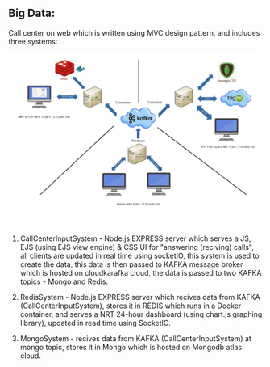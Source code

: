## Big Data:

Call center on web which is written using MVC design pattern, and includes three systems:

![Sys Architecture](https://github.com/bargenish44/Cloud-project/blob/master/Pictures/System%20architecture.png?raw=true&s=200)
1) CallCenterInputSystem - Node.js EXPRESS server which serves a JS, EJS (using EJS view engine) & CSS  UI for "answering (reciving) calls", all clients are updated in real time using socketIO, this system is used to create the data, this data is then passed to KAFKA message broker which is hosted on cloudkarafka cloud, the data is passed to two KAFKA topics - Mongo and Redis.

2) RedisSystem - Node.js EXPRESS server which recives data from KAFKA (CallCenterInputSystem), stores it in REDIS which runs in a Docker container, and serves a NRT 24-hour dashboard (using chart.js graphing library), updated in read time using SocketIO.

3) MongoSystem - recives data from KAFKA (CallCenterInputSystem) at mongo topic, stores it in Mongo which is hosted on Mongodb atlas cloud.
